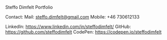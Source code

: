 Steffo Dimfelt Portfolio

Contact: 
Mail: steffo.dimfelt@gmail.com
Mobile: +46 730612133

LinkedIn: https://www.linkedin.com/in/steffodimfelt/
GitHub: https://github.com/steffodimfelt
CodePen: https://codepen.io/steffodimfelt
